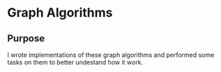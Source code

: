 # Graph Algorithms
<h2>Purpose</h2>
I wrote implementations of these graph algorithms and performed some tasks on them to better undestand how it work. </br>
<p>
